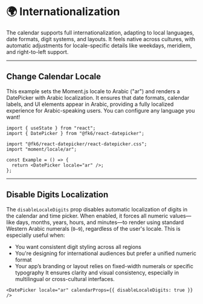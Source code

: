 # 🌍 Internationalization

The calendar supports full internationalization, adapting to local languages, date formats, digit systems, and layouts. It feels native across cultures, with automatic adjustments for locale-specific details like weekdays, meridiem, and right-to-left support.

---

## Change Calendar Locale

This example sets the Moment.js locale to Arabic ("ar") and renders a DatePicker with Arabic localization. It ensures that date formats, calendar labels, and UI elements appear in Arabic, providing a fully localized experience for Arabic-speaking users. You can configure any language you want!

```tsx
import { useState } from "react";
import { DatePicker } from "@fk6/react-datepicker";

import "@fk6/react-datepicker/react-datepicker.css";
import "moment/locale/ar";

const Example = () => {
  return <DatePicker locale="ar" />;
};
```

---

## Disable Digits Localization
The `disableLocaleDigits` prop disables automatic localization of digits in the calendar and time picker. When enabled, it forces all numeric values—like days, months, years, hours, and minutes—to render using standard Western Arabic numerals (`0–9`), regardless of the user's locale.
This is especially useful when:
- You want consistent digit styling across all regions
- You're designing for international audiences but prefer a unified numeric format
- Your app’s branding or layout relies on fixed-width numerals or specific typography
It ensures clarity and visual consistency, especially in multilingual or cross-cultural interfaces.

```tsx
<DatePicker locale="ar" calendarProps={{ disableLocaleDigits: true }} />
```
